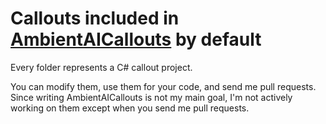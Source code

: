 Callouts included in [AmbientAICallouts](https://www.lcpdfr.com/downloads/gta5mods/scripts/28954-ambientaicallouts/) by default
=

Every folder represents a C# callout project.

You can modify them, use them for your code, and send me pull requests. 
Since writing AmbientAICallouts is not my main goal, I'm not actively working on them except when you send me pull requests.
